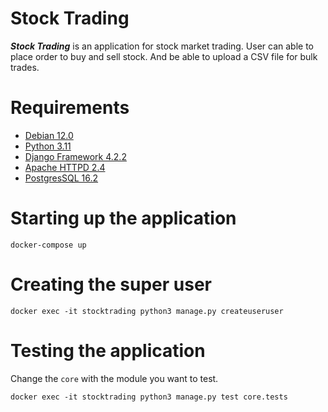 # Stock Trading
***Stock Trading*** is an application for stock market trading.
User can able to place order to buy and sell stock.
And be able to upload a CSV file for bulk trades.

# Requirements
* [Debian 12.0](https://www.debian.org/releases/buster/)
* [Python 3.11](https://www.python.org/downloads/)
* [Django Framework 4.2.2](https://pypi.org/project/Django/#files/)
* [Apache HTTPD 2.4](https://httpd.apache.org/download.cgi/)
* [PostgresSQL 16.2](https://www.postgresql.org/download/)

# Starting up the application
```
docker-compose up
```

# Creating the super user
```
docker exec -it stocktrading python3 manage.py createuseruser
```

# Testing the application
Change the `core` with the module you want to test.
```
docker exec -it stocktrading python3 manage.py test core.tests
```
